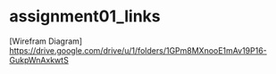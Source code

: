 # assignment01_links
[Wirefram Diagram] https://drive.google.com/drive/u/1/folders/1GPm8MXnooE1mAv19P16-GukpWnAxkwtS

